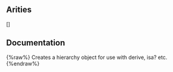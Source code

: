 ## Arities
[]

## Documentation
{%raw%}
Creates a hierarchy object for use with derive, isa? etc.
{%endraw%}
